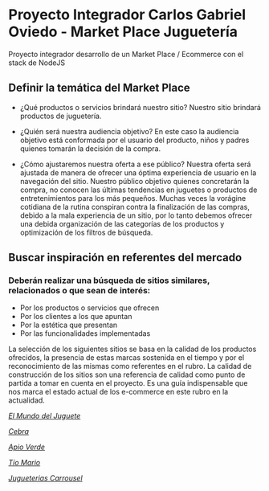 # Proyecto Integrador Carlos Gabriel Oviedo - Market Place Juguetería
Proyecto integrador desarrollo de un Market Place / Ecommerce con el stack de NodeJS



## Definir la temática del Market Place

* ¿Qué productos o servicios brindará nuestro sitio?
Nuestro sitio brindará productos de juguetería.

* ¿Quién será nuestra audiencia objetivo?
En este caso la audiencia objetivo está conformada por el usuario del producto, niños y padres quienes tomarán la decisión de la compra.

* ¿Cómo ajustaremos nuestra oferta a ese público?
Nuestra oferta será ajustada de manera de ofrecer una óptima experiencia de usuario en la navegación del sitio. Nuestro público objetivo quienes concretarán la compra, no conocen las últimas tendencias en juguetes o productos de entretenimientos para los más pequeños.
Muchas veces la vorágine cotidiana de la rutina conspiran contra la finalización de las compras, debido a la mala experiencia de un sitio, por lo tanto debemos ofrecer una debida organización de las categorías de los productos y optimización de los filtros de búsqueda.

## Buscar inspiración en referentes del mercado
 ### Deberán realizar una búsqueda de sitios similares, relacionados o que sean de interés:
* Por los productos o servicios que ofrecen
* Por los clientes a los que apuntan
* Por la estética que presentan
* Por las funcionalidades implementadas


La selección de los siguientes sitios se basa en la calidad de los productos ofrecidos, la presencia de estas  marcas sostenida en el tiempo y por el reconocimiento de las mismas como referentes en el rubro.
La calidad de construcción de los sitios son una referencia de calidad como punto de partida a tomar en cuenta en el proyecto. Es una guía indispensable que nos marca el estado actual de los e-commerce en este rubro en la actualidad.

 *[El Mundo del Juguete][1]*

[1]: https://www.elmundodeljuguete.com.ar/

 *[Cebra][2]*

[2]: https://www.cebra.com.ar/

 *[Apio Verde][3]*

[3]: https://www.apioverde.com/

 *[Tío Mario][3]*

[3]: https://www.tiomario.com/

 *[Jugueterias Carrousel][3]*

[3]: https://www.jugueteriascarrousel.com.ar/

